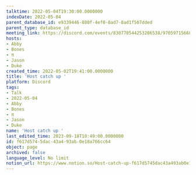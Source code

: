 ```yaml
---
talktime: 2022-05-04T19:30:00.0000000
indexDate: 2022-05-04
parent_database_id: e9339446-880f-4ef0-8ad7-8ad1f507dded
parent_type: database_id
meeting_link: https://discord.com/events/830770544253206538/970597156681568276
hosts:
- Abby
- Bones
- π
- Jason
- Duke
created_time: 2022-05-02T19:41:00.0000000
title: 'Host catch up '
platform: Discord
tags:
- Talk
- 2022-05-04
- Abby
- Bones
- π
- Jason
- Duke
name: 'Host catch up '
last_edited_time: 2023-09-18T10:49:00.0000000
id: f617d574-5dac-43a4-93ab-0e18a766cc64
object: page
archived: false
language_level: No limit
notion_url: https://www.notion.so/Host-catch-up-f617d5745dac43a493ab0e18a766cc64
---
```





